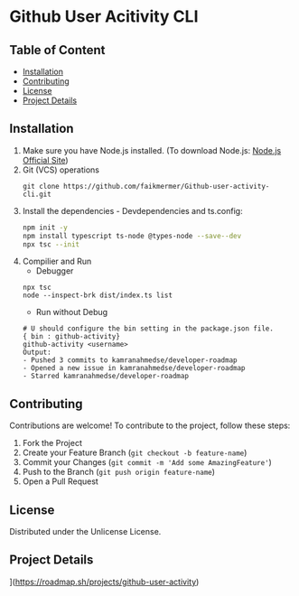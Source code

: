 # Github User Acitivity CLI

  ## Table of Content
  - [Installation](#Installation)
  - [Contributing](#Contributing)
  - [License](#License)
  - [Project Details](#ProjectDetails)

## Installation
1. Make sure you have Node.js installed. (To download Node.js: [Node.js Official Site](https://nodejs.org))
2. Git (VCS) operations
    ```
    git clone https://github.com/faikmermer/Github-user-activity-cli.git

4. Install the dependencies - Devdependencies and ts.config:
   ```bash
   npm init -y
   npm install typescript ts-node @types-node --save--dev
   npx tsc --init
   ```
5. Compilier and Run
   * Debugger
   ```
   npx tsc
   node --inspect-brk dist/index.ts list
   ```
   * Run without Debug
   ```
   # U should configure the bin setting in the package.json file.
   { bin : github-activity}
   github-activity <username>
   Output:
   - Pushed 3 commits to kamranahmedse/developer-roadmap
   - Opened a new issue in kamranahmedse/developer-roadmap
   - Starred kamranahmedse/developer-roadmap
   ```


## Contributing
Contributions are welcome! To contribute to the project, follow these steps:

1.  Fork the Project
3.  Create your Feature Branch (`git checkout -b feature-name`)
4.  Commit your Changes (`git commit -m 'Add some AmazingFeature'`)
5.  Push to the Branch (`git push origin feature-name`)
6.  Open a Pull Request

## License
Distributed under the Unlicense License.

## Project Details
](https://roadmap.sh/projects/github-user-activity)
